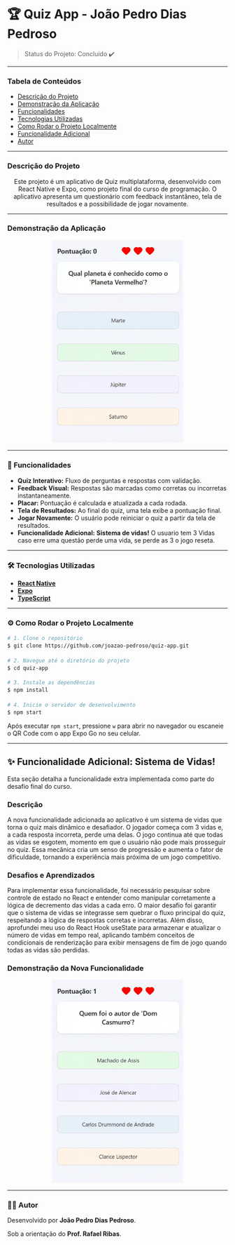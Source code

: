 # 🏆 Quiz App - João Pedro Dias Pedroso

> Status do Projeto: Concluído ✔️

---

### Tabela de Conteúdos
* [Descrição do Projeto](#descrição-do-projeto)
* [Demonstração da Aplicação](#demonstração-da-aplicação)
* [Funcionalidades](#-funcionalidades)
* [Tecnologias Utilizadas](#️-tecnologias-utilizadas)
* [Como Rodar o Projeto Localmente](#️-como-rodar-o-projeto-localmente)
* [Funcionalidade Adicional](#-funcionalidade-adicional)
* [Autor](#-autor)

---

### Descrição do Projeto
<p align="center">
Este projeto é um aplicativo de Quiz multiplataforma, desenvolvido com React Native e Expo, como projeto final do curso de programação. O aplicativo apresenta um questionário com feedback instantâneo, tela de resultados e a possibilidade de jogar novamente.
</p>

---

### Demonstração da Aplicação
<p align="center">
  <img src="demos/demo.gif" alt="Demonstração do App" width="300"/>
</p>

---

### 🚀 Funcionalidades

- **Quiz Interativo:** Fluxo de perguntas e respostas com validação.
- **Feedback Visual:** Respostas são marcadas como corretas ou incorretas instantaneamente.
- **Placar:** Pontuação é calculada e atualizada a cada rodada.
- **Tela de Resultados:** Ao final do quiz, uma tela exibe a pontuação final.
- **Jogar Novamente:** O usuário pode reiniciar o quiz a partir da tela de resultados.
- **Funcionalidade Adicional:** **Sistema de vidas!** O usuario tem 3 Vidas caso erre uma questão perde uma vida, se perde as 3 o jogo reseta.

---

### 🛠️ Tecnologias Utilizadas

- **[React Native](https://reactnative.dev/)**
- **[Expo](https://expo.dev/)**
- **[TypeScript](https://www.typescriptlang.org/)**

---

### ⚙️ Como Rodar o Projeto Localmente

```bash
# 1. Clone o repositório
$ git clone https://github.com/joazao-pedroso/quiz-app.git

# 2. Navegue até o diretório do projeto
$ cd quiz-app

# 3. Instale as dependências
$ npm install

# 4. Inicie o servidor de desenvolvimento
$ npm start
```
Após executar `npm start`, pressione `w` para abrir no navegador ou escaneie o QR Code com o app Expo Go no seu celular.

---

## ✨ Funcionalidade Adicional: Sistema de Vidas!

Esta seção detalha a funcionalidade extra implementada como parte do desafio final do curso.

### Descrição
A nova funcionalidade adicionada ao aplicativo é um sistema de vidas que torna o quiz mais dinâmico e desafiador. O jogador começa com 3 vidas e, a cada resposta incorreta, perde uma delas. O jogo continua até que todas as vidas se esgotem, momento em que o usuário não pode mais prosseguir no quiz. Essa mecânica cria um senso de progressão e aumenta o fator de dificuldade, tornando a experiência mais próxima de um jogo competitivo.

### Desafios e Aprendizados
Para implementar essa funcionalidade, foi necessário pesquisar sobre controle de estado no React e entender como manipular corretamente a lógica de decremento das vidas a cada erro. O maior desafio foi garantir que o sistema de vidas se integrasse sem quebrar o fluxo principal do quiz, respeitando a lógica de respostas corretas e incorretas. Além disso, aprofundei meu uso do React Hook useState para armazenar e atualizar o número de vidas em tempo real, aplicando também conceitos de condicionais de renderização para exibir mensagens de fim de jogo quando todas as vidas são perdidas.

### Demonstração da Nova Funcionalidade
<p align="center">
  <img src="demos/funcao.gif" alt="Demonstração da Nova Funcionalidade" width="300"/>
</p>

---

### 👨‍💻 Autor

Desenvolvido por **João Pedro Dias Pedroso**.

Sob a orientação do **Prof. Rafael Ribas**.